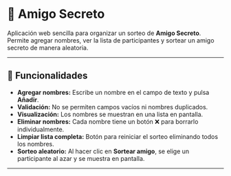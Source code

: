 # 🎁 Amigo Secreto

Aplicación web sencilla para organizar un sorteo de **Amigo Secreto**.  
Permite agregar nombres, ver la lista de participantes y sortear un amigo secreto de manera aleatoria.

---

## 🚀 Funcionalidades

- **Agregar nombres:** Escribe un nombre en el campo de texto y pulsa **Añadir**.  
- **Validación:** No se permiten campos vacíos ni nombres duplicados.  
- **Visualización:** Los nombres se muestran en una lista en pantalla.  
- **Eliminar nombres:** Cada nombre tiene un botón ❌ para borrarlo individualmente.  
- **Limpiar lista completa:** Botón para reiniciar el sorteo eliminando todos los nombres.  
- **Sorteo aleatorio:** Al hacer clic en **Sortear amigo**, se elige un participante al azar y se muestra en pantalla.  

---

